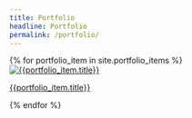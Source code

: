 ```yaml
---
title: Portfolio
headline: Portfolio
permalink: /portfolio/
---
```

<div class="portfolio--teasers">
  {% for portfolio_item in site.portfolio_items %}
    <article class="card">
      <a href="{{portfolio_item.url | prepend: site.baseurl}} ">        
        <img
            srcset="{{site.baseurl}}/assets/images/portfolio/desktop/1x/{{portfolio_item.image}}.jpg 1x,
                {{site.baseurl}}/assets/images/portfolio/desktop/2x/{{portfolio_item.image}}2x.jpg 2x"
            src="{{site.baseurl}}/assets/images/portfolio/desktop/1x/{{portfolio_item.image}}.jpg"
            class="img-responsive"
            alt="{{portfolio_item.title}}" />
        <p>
          {{portfolio_item.title}}
        </p> 
      </a>
    </article>
  {% endfor %}
</div>
